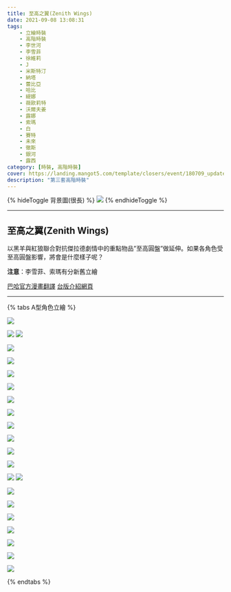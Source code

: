 ```yaml
---
title: 至高之翼(Zenith Wings)
date: 2021-09-08 13:08:31
tags:
    - 立繪時裝
    - 高階時裝
    - 李世河
    - 李雪菲
    - 徐維莉
    - J
    - 米斯特汀
    - 納塔
    - 蕾比亞
    - 哈比
    - 緹娜
    - 薇歐莉特
    - 沃爾夫姜
    - 露娜
    - 索瑪
    - 白
    - 賽特
    - 未來
    - 徹斯
    - 銀河
    - 露西
category: [時裝, 高階時裝]
cover: https://landing.mangot5.com/template/closers/event/180709_update/images/bg.jpg
description: "第三套高階時裝"
---
```

{% hideToggle 背景圖(很長) %}
![](https://landing.mangot5.com/template/closers/event/180709_update/images/bg.jpg)
{% endhideToggle %}

---
## 至高之翼(Zenith Wings)
以黑羊與紅狼聯合對抗傑拉德劇情中的重點物品”至高圓盤”做延伸。如果各角色受至高圓盤影響，將會是什麼樣子呢？

**注意**：李雪菲、索瑪有分新舊立繪

[巴哈官方漫畫翻譯](https://forum.gamer.com.tw/C.php?bsn=23655&snA=7254&tnum=2)
[台版介紹網頁](https://landing.mangot5.com/template/closers/event/180709_update/index.html)

---

{% tabs A型角色立繪 %}

<!-- tab 李世河(Seha)-->
[![](https://i.imgur.com/GPUFxGyh.jpg)](https://i.imgur.com/GPUFxGy.jpg)
<!-- endtab -->
<!-- tab 李雪菲(Seulbi)-->
[![](https://i.imgur.com/XbIDhvMh.jpg)](https://i.imgur.com/XbIDhvM.jpg)
![](/img/archive_illust/ZWillust_old_Seulbi.png)
<!-- endtab -->
<!-- tab 徐維莉(Yuri)-->
[![](https://i.imgur.com/HZDaup7h.jpg)](https://i.imgur.com/HZDaup7.jpg)
<!-- endtab -->
<!-- tab J-->
[![](https://i.imgur.com/OtJbyZVh.jpg)](https://i.imgur.com/OtJbyZV.jpg)
<!-- endtab -->
<!-- tab 米斯特汀(Tein)-->
[![](https://i.imgur.com/OdUy96Ph.jpg)](https://i.imgur.com/OdUy96P.jpg)
<!-- endtab -->
<!-- tab 納塔(Nata)-->
[![](https://i.imgur.com/bcE5BN0h.jpg)](https://i.imgur.com/bcE5BN0.jpg)
<!-- endtab -->
<!-- tab 蕾比雅(Levia)-->
[![](https://i.imgur.com/Cxjcw2ch.jpg)](https://i.imgur.com/Cxjcw2c.jpg)
<!-- endtab -->
<!-- tab 哈比(Harpy)-->
[![](https://i.imgur.com/aiqjKZlh.jpg)](https://i.imgur.com/aiqjKZl.jpg)
<!-- endtab -->
<!-- tab 緹娜(Tina)-->
[![](https://i.imgur.com/PEUmkoPh.jpg)](https://i.imgur.com/PEUmkoP.jpg)
<!-- endtab -->
<!-- tab 薇歐莉特(Violet)-->
[![](https://i.imgur.com/6sliBsfh.jpg)](https://i.imgur.com/6sliBsf.jpg)
<!-- endtab -->
<!-- tab 沃爾夫姜(Wolfgang)-->
[![](https://i.imgur.com/1HBynJ4h.jpg)](https://i.imgur.com/1HBynJ4.jpg)
<!-- endtab -->
<!-- tab 露娜(Luna)-->
[![](https://i.imgur.com/STEMWJ6h.jpg)](https://i.imgur.com/STEMWJ6.jpg)
<!-- endtab -->
<!-- tab 索瑪(Soma)-->
[![](https://i.imgur.com/pJ0yX3vh.jpg)](https://i.imgur.com/pJ0yX3v.jpg)
![](/img/archive_illust/ZWillust_old_Soma.png)
<!-- endtab -->
<!-- tab 白(Bai)-->
[![](https://i.imgur.com/mERhXy9h.jpg)](https://i.imgur.com/mERhXy9.jpg)
<!-- endtab -->
<!-- tab 賽特(Seth)-->
[![](https://i.imgur.com/sCUzQxnh.jpg)](https://i.imgur.com/sCUzQxn.jpg)
<!-- endtab -->
<!-- tab 未來(Mirae)-->
[![](https://i.imgur.com/0mNk0Q7h.jpg)](https://i.imgur.com/0mNk0Q7.jpg)
<!-- endtab -->
<!-- tab 徹斯(Chulsoo)-->
[![](https://i.imgur.com/VE4zBuSh.jpg)](https://i.imgur.com/VE4zBuS.jpg)
<!-- endtab -->
<!-- tab 銀河(Eunha)-->
[![](https://i.imgur.com/ZXP4yeih.jpg)](https://i.imgur.com/ZXP4yei.jpg)
<!-- endtab -->
<!-- tab 露西(Lucy)-->
[![](https://i.imgur.com/ZjA3xTbh.jpg)](https://i.imgur.com/ZjA3xTb.jpg)
<!-- endtab -->
<!-- tab 愛里(Aeri)-->
[![](https://i.imgur.com/yabZMcah.jpg)](https://i.imgur.com/yabZMca.jpg)
<!-- endtab -->
{% endtabs %}